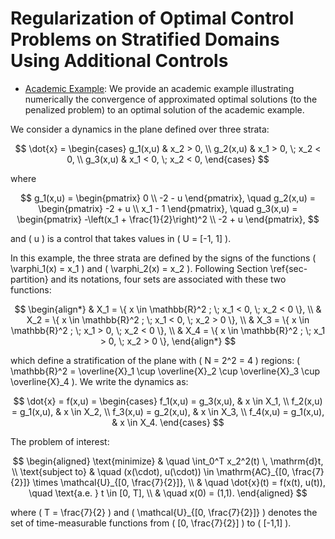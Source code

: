 # Regularization of Optimal Control Problems on Stratified Domains Using Additional Controls

* [Academic Example](Example.jl): We provide an academic example illustrating numerically the convergence of approximated optimal solutions (to the penalized problem) to an optimal solution of the academic example.

We consider a dynamics in the plane defined over three strata:

$$
\dot{x} = \begin{cases} 
     g_1(x,u) & x_2 > 0, \\
     g_2(x,u) & x_1 > 0, \; x_2 < 0, \\
     g_3(x,u) & x_1 < 0, \; x_2 < 0,
\end{cases}
$$

where

$$
g_1(x,u) = \begin{pmatrix} 
    0 \\ -2 - u 
\end{pmatrix}, \quad
g_2(x,u) = \begin{pmatrix} 
    -2 + u \\ x_1 - 1 
\end{pmatrix}, \quad
g_3(x,u) = \begin{pmatrix} 
    -\left(x_1 + \frac{1}{2}\right)^2 \\ -2 + u 
\end{pmatrix},
$$

and \( u \) is a control that takes values in \( U = [-1, 1] \).

In this example, the three strata are defined by the signs of the functions \( \varphi_1(x) = x_1 \) and \( \varphi_2(x) = x_2 \). Following Section \ref{sec-partition} and its notations, four sets are associated with these two functions:

$$
\begin{align*}
& X_1 = \{ x \in \mathbb{R}^2 ; \; x_1 < 0, \; x_2 < 0 \}, \\
& X_2 = \{ x \in \mathbb{R}^2 ; \; x_1 < 0, \; x_2 > 0 \}, \\
& X_3 = \{ x \in \mathbb{R}^2 ; \; x_1 > 0, \; x_2 < 0 \}, \\
& X_4 = \{ x \in \mathbb{R}^2 ; \; x_1 > 0, \; x_2 > 0 \},
\end{align*}
$$

which define a stratification of the plane with \( N = 2^2 = 4 \) regions: \( \mathbb{R}^2 = \overline{X}_1 \cup \overline{X}_2 \cup \overline{X}_3 \cup \overline{X}_4 \). We write the dynamics as:

$$
\dot{x} = f(x,u) = \begin{cases} 
    f_1(x,u) = g_3(x,u), & x \in X_1, \\
    f_2(x,u) = g_1(x,u), & x \in X_2, \\
    f_3(x,u) = g_2(x,u), & x \in X_3, \\
    f_4(x,u) = g_1(x,u), & x \in X_4.
\end{cases}
$$

The problem of interest:

$$
\begin{aligned}
    \text{minimize} & \quad \int_0^T x_2^2(t) \, \mathrm{d}t, \\
    \text{subject to} & \quad (x(\cdot), u(\cdot)) \in \mathrm{AC}_{[0, \frac{7}{2}]} \times \mathcal{U}_{[0, \frac{7}{2}]}, \\
    & \quad \dot{x}(t) = f(x(t), u(t)), \quad \text{a.e. } t \in [0, T], \\
    & \quad x(0) = (1,1).
\end{aligned}
$$

where \( T = \frac{7}{2} \) and \( \mathcal{U}_{[0, \frac{7}{2}]} \) denotes the set of time-measurable functions from \( [0, \frac{7}{2}] \) to \( [-1,1] \).
